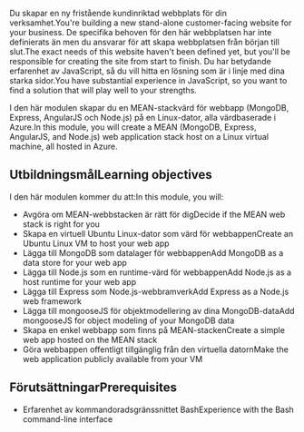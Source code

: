 <span data-ttu-id="467d7-101">Du skapar en ny fristående kundinriktad webbplats för din verksamhet.</span><span class="sxs-lookup"><span data-stu-id="467d7-101">You're building a new stand-alone customer-facing website for your business.</span></span> <span data-ttu-id="467d7-102">De specifika behoven för den här webbplatsen har inte definierats än men du ansvarar för att skapa webbplatsen från början till slut.</span><span class="sxs-lookup"><span data-stu-id="467d7-102">The exact needs of this website haven't been defined yet, but you'll be responsible for creating the site from start to finish.</span></span> <span data-ttu-id="467d7-103">Du har betydande erfarenhet av JavaScript, så du vill hitta en lösning som är i linje med dina starka sidor.</span><span class="sxs-lookup"><span data-stu-id="467d7-103">You have substantial experience in JavaScript, so you want to find a solution that will play well to your strengths.</span></span>

<span data-ttu-id="467d7-104">I den här modulen skapar du en MEAN-stackvärd för webbapp (MongoDB, Express, AngularJS och Node.js) på en Linux-dator, alla värdbaserade i Azure.</span><span class="sxs-lookup"><span data-stu-id="467d7-104">In this module, you will create a MEAN (MongoDB, Express, AngularJS, and Node.js) web application stack host on a Linux virtual machine, all hosted in Azure.</span></span>

## <a name="learning-objectives"></a><span data-ttu-id="467d7-105">Utbildningsmål</span><span class="sxs-lookup"><span data-stu-id="467d7-105">Learning objectives</span></span>
<span data-ttu-id="467d7-106">I den här modulen kommer du att:</span><span class="sxs-lookup"><span data-stu-id="467d7-106">In this module, you will:</span></span>

- <span data-ttu-id="467d7-107">Avgöra om MEAN-webbstacken är rätt för dig</span><span class="sxs-lookup"><span data-stu-id="467d7-107">Decide if the MEAN web stack is right for you</span></span>
- <span data-ttu-id="467d7-108">Skapa en virtuell Ubuntu Linux-dator som värd för webbappen</span><span class="sxs-lookup"><span data-stu-id="467d7-108">Create an Ubuntu Linux VM to host your web app</span></span>
- <span data-ttu-id="467d7-109">Lägga till MongoDB som datalager för webbappen</span><span class="sxs-lookup"><span data-stu-id="467d7-109">Add MongoDB as a data store for your web app</span></span>
- <span data-ttu-id="467d7-110">Lägga till Node.js som en runtime-värd för webbappen</span><span class="sxs-lookup"><span data-stu-id="467d7-110">Add Node.js as a host runtime for your web app</span></span>
- <span data-ttu-id="467d7-111">Lägga till Express som Node.js-webbramverk</span><span class="sxs-lookup"><span data-stu-id="467d7-111">Add Express as a Node.js web framework</span></span>
- <span data-ttu-id="467d7-112">Lägga till mongooseJS för objektmodellering av dina MongoDB-data</span><span class="sxs-lookup"><span data-stu-id="467d7-112">Add mongooseJS for object modeling of your MongoDB data</span></span>
- <span data-ttu-id="467d7-113">Skapa en enkel webbapp som finns på MEAN-stacken</span><span class="sxs-lookup"><span data-stu-id="467d7-113">Create a simple web app hosted on the MEAN stack</span></span>
- <span data-ttu-id="467d7-114">Göra webbappen offentligt tillgänglig från den virtuella datorn</span><span class="sxs-lookup"><span data-stu-id="467d7-114">Make the web application publicly available from your VM</span></span>

## <a name="prerequisites"></a><span data-ttu-id="467d7-115">Förutsättningar</span><span class="sxs-lookup"><span data-stu-id="467d7-115">Prerequisites</span></span>

- <span data-ttu-id="467d7-116">Erfarenhet av kommandoradsgränssnittet Bash</span><span class="sxs-lookup"><span data-stu-id="467d7-116">Experience with the Bash command-line interface</span></span>